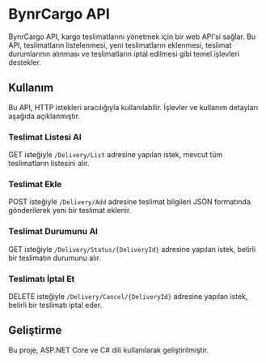 # BynrCargo API

BynrCargo API, kargo teslimatlarını yönetmek için bir web API'si sağlar. Bu API, teslimatların listelenmesi, yeni teslimatların eklenmesi, teslimat durumlarının alınması ve teslimatların iptal edilmesi gibi temel işlevleri destekler.

## Kullanım

Bu API, HTTP istekleri aracılığıyla kullanılabilir. İşlevler ve kullanım detayları aşağıda açıklanmıştır.

### Teslimat Listesi Al

GET isteğiyle `/Delivery/List` adresine yapılan istek, mevcut tüm teslimatların listesini alır.


### Teslimat Ekle

POST isteğiyle `/Delivery/Add` adresine teslimat bilgileri JSON formatında gönderilerek yeni bir teslimat eklenir.


### Teslimat Durumunu Al

GET isteğiyle `/Delivery/Status/{DeliveryId}` adresine yapılan istek, belirli bir teslimatın durumunu alır.


### Teslimatı İptal Et

DELETE isteğiyle `/Delivery/Cancel/{DeliveryId}` adresine yapılan istek, belirli bir teslimatı iptal eder.


## Geliştirme

Bu proje, ASP.NET Core ve C# dili kullanılarak geliştirilmiştir. 

